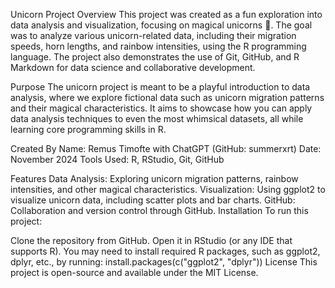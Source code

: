 Unicorn Project
Overview
This project was created as a fun exploration into data analysis and visualization, focusing on magical unicorns 🦄. The goal was to analyze various unicorn-related data, including their migration speeds, horn lengths, and rainbow intensities, using the R programming language. The project also demonstrates the use of Git, GitHub, and R Markdown for data science and collaborative development.

Purpose
The unicorn project is meant to be a playful introduction to data analysis, where we explore fictional data such as unicorn migration patterns and their magical characteristics. It aims to showcase how you can apply data analysis techniques to even the most whimsical datasets, all while learning core programming skills in R.

Created By
Name: Remus Timofte with ChatGPT (GitHub: summerxrt)
Date: November 2024
Tools Used: R, RStudio, Git, GitHub

Features
Data Analysis: Exploring unicorn migration patterns, rainbow intensities, and other magical characteristics.
Visualization: Using ggplot2 to visualize unicorn data, including scatter plots and bar charts.
GitHub: Collaboration and version control through GitHub.
Installation
To run this project:

Clone the repository from GitHub.
Open it in RStudio (or any IDE that supports R).
You may need to install required R packages, such as ggplot2, dplyr, etc., by running:
install.packages(c("ggplot2", "dplyr"))
License
This project is open-source and available under the MIT License.
